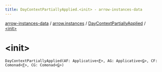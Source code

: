 ```yaml
---
title: DayContextPartiallyApplied.<init> - arrow-instances-data
---
```


[arrow-instances-data](../../index.html) / [arrow.instances](../index.html) / [DayContextPartiallyApplied](index.html) / [&lt;init&gt;](./-init-.html)

# &lt;init&gt;

`DayContextPartiallyApplied(AF: Applicative<`[`F`](index.html#F)`>, AG: Applicative<`[`G`](index.html#G)`>, CF: Comonad<`[`F`](index.html#F)`>, CG: Comonad<`[`G`](index.html#G)`>)`